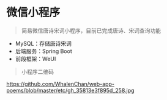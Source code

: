 # 微信小程序
> 简易微信唐诗宋词小程序，目前已完成唐诗、宋词查询功能

- MySQL：存储唐诗宋词
- 后端服务：Spring Boot
- 前段框架：WeUI

> 小程序二维码

https://github.com/WhalenChan/web-app-poems/blob/master/etc/gh_35813e3f895d_258.jpg



